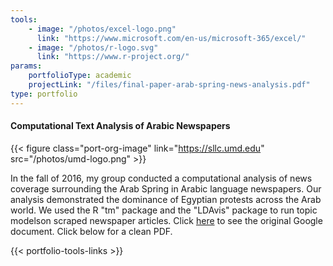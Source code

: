 ```yaml
---
tools:
    - image: "/photos/excel-logo.png"
      link: "https://www.microsoft.com/en-us/microsoft-365/excel/"
    - image: "/photos/r-logo.svg"
      link: "https://www.r-project.org/"
params:
    portfolioType: academic 
    projectLink: "/files/final-paper-arab-spring-news-analysis.pdf"
type: portfolio 
---
```

#### Computational Text Analysis of Arabic Newspapers

{{< figure class="port-org-image" link="https://sllc.umd.edu"  src="/photos/umd-logo.png" >}}

In the fall of 2016, my group conducted a computational analysis of news coverage surrounding the Arab Spring in Arabic language newspapers. Our analysis demonstrated the dominance of Egyptian protests across the Arab world. We used the R "tm" package and the "LDAvis" package to run topic modelson scraped newspaper articles. Click [here](https://docs.google.com/document/d/1L_AP6QwbEjl6L40DUqTYfahEDxF95wPYLBhIXhksAs4/edit?usp=sharing)
to see the original Google document. Click below for a clean PDF.

{{< portfolio-tools-links >}}
